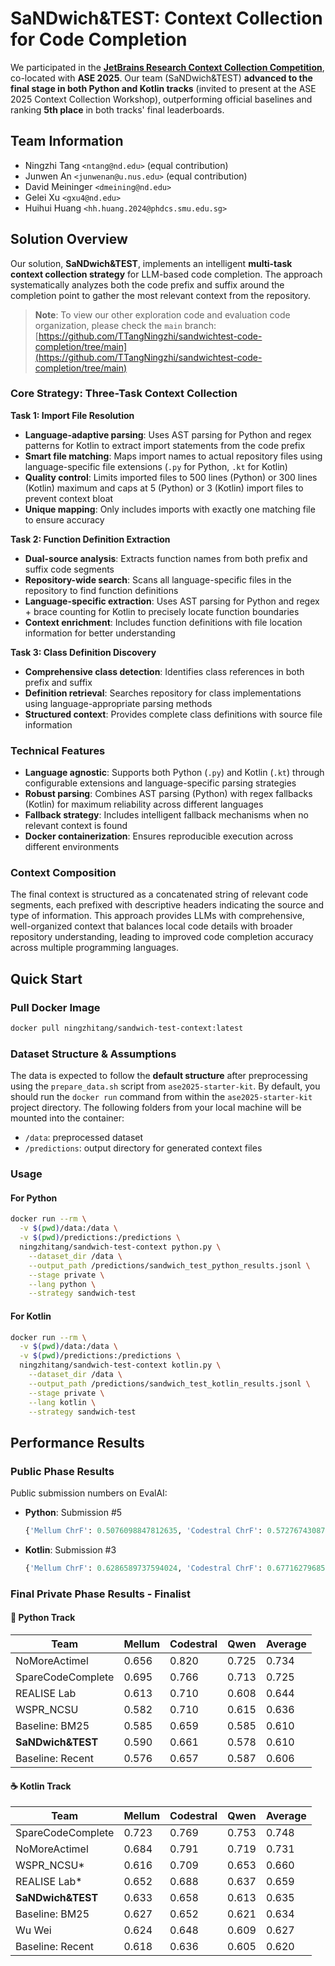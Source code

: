 # SaNDwich&TEST: Context Collection for Code Completion

We participated in the [**JetBrains Research Context Collection Competition**](<(https://lp.jetbrains.com/research/context-collection-competition)>), co-located with **ASE 2025**.
Our team (SaNDwich&TEST) **advanced to the final stage in both Python and Kotlin tracks** (invited to present at the ASE 2025 Context Collection Workshop), outperforming official baselines and ranking **5th place** in both tracks' final leaderboards.

## Team Information

- Ningzhi Tang `<ntang@nd.edu>` (equal contribution)
- Junwen An `<junwenan@u.nus.edu>` (equal contribution)
- David Meininger `<dmeining@nd.edu>`
- Gelei Xu `<gxu4@nd.edu>`
- Huihui Huang `<hh.huang.2024@phdcs.smu.edu.sg>`

## Solution Overview

Our solution, **SaNDwich&TEST**, implements an intelligent **multi-task context collection strategy** for LLM-based code completion. The approach systematically analyzes both the code prefix and suffix around the completion point to gather the most relevant context from the repository.

> **Note**: To view our other exploration code and evaluation code organization, please check the `main` branch: [https://github.com/TTangNingzhi/sandwichtest-code-completion/tree/main](https://github.com/TTangNingzhi/sandwichtest-code-completion/tree/main)

### Core Strategy: Three-Task Context Collection

**Task 1: Import File Resolution**

- **Language-adaptive parsing**: Uses AST parsing for Python and regex patterns for Kotlin to extract import statements from the code prefix
- **Smart file matching**: Maps import names to actual repository files using language-specific file extensions (`.py` for Python, `.kt` for Kotlin)
- **Quality control**: Limits imported files to 500 lines (Python) or 300 lines (Kotlin) maximum and caps at 5 (Python) or 3 (Kotlin) import files to prevent context bloat
- **Unique mapping**: Only includes imports with exactly one matching file to ensure accuracy

**Task 2: Function Definition Extraction**

- **Dual-source analysis**: Extracts function names from both prefix and suffix code segments
- **Repository-wide search**: Scans all language-specific files in the repository to find function definitions
- **Language-specific extraction**: Uses AST parsing for Python and regex + brace counting for Kotlin to precisely locate function boundaries
- **Context enrichment**: Includes function definitions with file location information for better understanding

**Task 3: Class Definition Discovery**

- **Comprehensive class detection**: Identifies class references in both prefix and suffix
- **Definition retrieval**: Searches repository for class implementations using language-appropriate parsing methods
- **Structured context**: Provides complete class definitions with source file information

### Technical Features

- **Language agnostic**: Supports both Python (`.py`) and Kotlin (`.kt`) through configurable extensions and language-specific parsing strategies
- **Robust parsing**: Combines AST parsing (Python) with regex fallbacks (Kotlin) for maximum reliability across different languages
- **Fallback strategy**: Includes intelligent fallback mechanisms when no relevant context is found
- **Docker containerization**: Ensures reproducible execution across different environments

### Context Composition

The final context is structured as a concatenated string of relevant code segments, each prefixed with descriptive headers indicating the source and type of information. This approach provides LLMs with comprehensive, well-organized context that balances local code details with broader repository understanding, leading to improved code completion accuracy across multiple programming languages.

## Quick Start

### Pull Docker Image

```bash
docker pull ningzhitang/sandwich-test-context:latest
```

### Dataset Structure & Assumptions

The data is expected to follow the **default structure** after preprocessing using the `prepare_data.sh` script from `ase2025-starter-kit`. By default, you should run the `docker run` command from within the `ase2025-starter-kit` project directory. The following folders from your local machine will be mounted into the container:

- `/data`: preprocessed dataset
- `/predictions`: output directory for generated context files

### Usage

#### For Python

```bash
docker run --rm \
  -v $(pwd)/data:/data \
  -v $(pwd)/predictions:/predictions \
  ningzhitang/sandwich-test-context python.py \
    --dataset_dir /data \
    --output_path /predictions/sandwich_test_python_results.jsonl \
    --stage private \
    --lang python \
    --strategy sandwich-test
```

#### For Kotlin

```bash
docker run --rm \
  -v $(pwd)/data:/data \
  -v $(pwd)/predictions:/predictions \
  ningzhitang/sandwich-test-context kotlin.py \
    --dataset_dir /data \
    --output_path /predictions/sandwich_test_kotlin_results.jsonl \
    --stage private \
    --lang kotlin \
    --strategy sandwich-test
```

## Performance Results

### Public Phase Results

Public submission numbers on EvalAI:

- **Python**: Submission #5
  ```python
  {'Mellum ChrF': 0.5076098847812635, 'Codestral ChrF': 0.5727674308716586, 'Qwen-Coder ChrF': 0.5311432030409533, 'Average ChrF': 0.5371735062312918}
  ```
- **Kotlin**: Submission #3
  ```python
  {'Mellum ChrF': 0.6286589737594024, 'Codestral ChrF': 0.6771627968502668, 'Qwen-Coder ChrF': 0.6060614958043855, 'Average ChrF': 0.6372944221380182}
  ```

### Final Private Phase Results - Finalist

#### 🐍 Python Track

| Team              | Mellum | Codestral | Qwen  | Average |
| ----------------- | ------ | --------- | ----- | ------- |
| NoMoreActimel     | 0.656  | 0.820     | 0.725 | 0.734   |
| SpareCodeComplete | 0.695  | 0.766     | 0.713 | 0.725   |
| REALISE Lab       | 0.613  | 0.710     | 0.608 | 0.644   |
| WSPR_NCSU         | 0.582  | 0.710     | 0.615 | 0.636   |
| Baseline: BM25    | 0.585  | 0.659     | 0.585 | 0.610   |
| **SaNDwich&TEST** | 0.590  | 0.661     | 0.578 | 0.610   |
| Baseline: Recent  | 0.576  | 0.657     | 0.587 | 0.606   |

#### ☕ Kotlin Track

| Team              | Mellum | Codestral | Qwen  | Average |
| ----------------- | ------ | --------- | ----- | ------- |
| SpareCodeComplete | 0.723  | 0.769     | 0.753 | 0.748   |
| NoMoreActimel     | 0.684  | 0.791     | 0.719 | 0.731   |
| WSPR_NCSU\*       | 0.616  | 0.709     | 0.653 | 0.660   |
| REALISE Lab\*     | 0.652  | 0.688     | 0.637 | 0.659   |
| **SaNDwich&TEST** | 0.633  | 0.658     | 0.613 | 0.635   |
| Baseline: BM25    | 0.627  | 0.652     | 0.621 | 0.634   |
| Wu Wei            | 0.624  | 0.648     | 0.609 | 0.627   |
| Baseline: Recent  | 0.618  | 0.636     | 0.605 | 0.620   |
